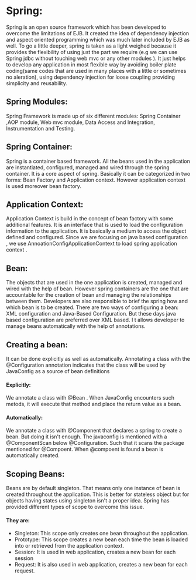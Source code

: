 # Spring:
Spring is an open source framework which has been developed to overcome the limitations of EJB. It created the idea of dependency injection and aspect oriented programming which was much later included by EJB as well. To go a little deeper, spring is taken as a light weighed because it provides the flexibility of using just the part we require (e.g we can use Spring jdbc without touching web mvc or any other modules ). It just helps to develop any application in most flexible way by avoiding boiler plate coding(same codes that are used in many places with a little or sometimes no aleration), using dependency injection for loose coupling providing simplicity and reusability.

## Spring Modules: 
Spring Framework is made up of six different modules: Spring Container ,AOP module, Web mvc module, Data Access and Integration, Instrumentation and Testing.

## Spring Container:
Spring is a container based framework. All the beans used in the application are instantiated, configured, managed and wired through the spring container. It is a core aspect of spring. Basically it can be categorized in two forms: Bean Factory and Application context. However application context is used moreover bean factory.

## Application Context: 
Application Context is build in the concept of bean factory with some additional features. It is an interface that is used to load the configuration information to the application. It is basically a medium to access the object defined and configured. Since we are focusing on java based configuration , we use AnnoationConfigApplicationContext to load spring application context .

## Bean: 
The objects that are used in the one application is created, managed and wired with the help of bean. However spring containers are the one that are accountable for the creation of bean and managing the relationships between them. Developers are also responsible to brief the spring how and which bean is to be created. There are two ways of configuring a bean: XML configuration and Java-Based Configuration. But these days java based configuration are preferred over XML based. I t allows developer to manage beans automatically with the help of annotations.

## Creating a bean: 
It can be done explicitly as well as automatically. Annotating a class with the @Configuration annotation indicates that the class will be used by JavaConfig as a source of bean definitions

#### Explicitly: 
We annotate a class with @Bean . When JavaConfig encounters such metods, it will execute that method and place the return value as a bean.

#### Automatically: 
We annotate a class with @Component that declares a spring to create a bean. But doing it isn&#39;t enough. The javaconfig is mentioned with a @ComponentScan below @Configuration. Such that it scans the package mentioned for @Compoent. When @compoent is found a bean is automatically created.

## Scoping Beans:
Beans are by default singleton. That means only one instance of bean is created throughout the application. This is better for stateless object but for objects having states using singleton isn&#39;t a proper idea. Spring has provided different types of scope to overcome this issue. 
#### They are:
- Singleton: This scope only creates one bean throughout the application.
- Prototype: This scope creates a new bean each time the bean is loaded into or retrieved from the application context. 
- Session: It is used in web application, creates a new bean for each session 
- Request: It is also used in web application, creates a new bean for each request.
